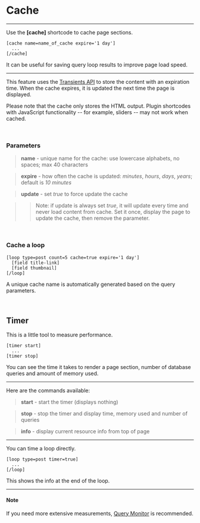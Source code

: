 
# Cache

---


Use the **[cache]** shortcode to cache page sections.

~~~
[cache name=name_of_cache expire='1 day']
  ...
[/cache]
~~~

It can be useful for saving query loop results to improve page load speed.

---

This feature uses the [Transients API](http://codex.wordpress.org/Transients_API) to store the content with an expiration time. When the cache expires, it is updated the next time the page is displayed.

Please note that the cache only stores the HTML output. Plugin shortcodes with JavaScript functionality -- for example, sliders -- may not work when cached.

&nbsp;

### Parameters

> **name** - unique name for the cache: use lowercase alphabets, no spaces; max 40 characters

> **expire** - how often the cache is updated: *minutes*, *hours*, *days*, *years*; default is *10 minutes*

> **update** - set *true* to force update the cache

>> Note: if update is always set *true*, it will update every time and never load content from cache. Set it once, display the page to update the cache, then remove the parameter.



&nbsp;

### Cache a loop

~~~
[loop type=post count=5 cache=true expire='1 day']
  [field title-link]
  [field thumbnail]
[/loop]

~~~

A unique cache name is automatically generated based on the query parameters.

&nbsp;

## Timer

This is a little tool to measure performance.

~~~
[timer start]
  ...
[timer stop]
~~~

You can see the time it takes to render a page section, number of database queries and amount of memory used.

---

Here are the commands available:

> **start** - start the timer (displays nothing)

> **stop** - stop the timer and display time, memory used and number of queries

> **info** - display current resource info from top of page

---

You can time a loop directly.

~~~
[loop type=post timer=true]
  ...
[/loop]
~~~

This shows the info at the end of the loop.

---

#### Note

If you need more extensive measurements, [Query Monitor](https://wordpress.org/plugins/query-monitor) is recommended.
